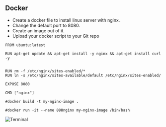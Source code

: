 ## Docker

- Create a docker file to install linux server with nginx.
- Change the default port to 8080.
- Create an image out of it.
- Upload your docker script to your Git repo


```
FROM ubuntu:latest

RUN apt-get update && apt-get install -y nginx && apt-get install curl -y


RUN rm -f /etc/nginx/sites-enabled/* 
RUN ln -s /etc/nginx/sites-available/default /etc/nginx/sites-enabled/

EXPOSE 8080

CMD ["nginx"]

#docker build -t my-nginx-image .

```

```
#docker run -it --name 888nginx my-nginx-image /bin/bash
```

 <img src="https://i.ibb.co/VqMDwhq/Screenshot-from-2023-01-23-01-39-13.png" alt="Terminal">
